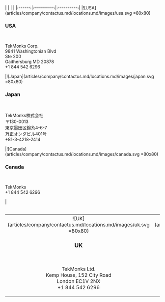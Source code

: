 <div class="contactus" markdown="1">
<br/>
<br/>
|   |   |   |
|:------:|:----------:|:----------:|
|![USA](articles/company/contactus.md/locations.md/images/usa.svg =80x80)<br/><h3>USA</h3><br/><p>TekMonks Corp.<br/>9841 Washingtonian Blvd<br/>Ste 200<br/>Gaithersburg MD 20878<br/>+1 844 542 6296</p>|![Japan](articles/company/contactus.md/locations.md/images/japan.svg =80x80)<br/><h3>Japan</h3><br/><p>TekMonks株式会社<br/>〒130-0013<br/>東京墨田区錦糸4-6-7<br/>万正オンダビル401号<br/>+81-3-4218-2414</p>|![Canada](articles/company/contactus.md/locations.md/images/canada.svg =80x80)<br/><h3>Canada</h3><br/><p>TekMonks<br/>+1 844 542 6296</p>|

<br/>
<br/>

|   |   |   |
|:------:|:----------:|:----------:|
|![UK](articles/company/contactus.md/locations.md/images/uk.svg =80x80)<br/><h3>UK</h3><br/><p>TekMonks Ltd.<br/>Kemp House, 152 City Road<br/>London EC1V 2NX<br/>+1 844 542 6296</p>|![Singapore](articles/company/contactus.md/locations.md/images/singapore.svg =80x80)<br/><h3>Singapore</h3><br/><p>TekMonks Pte. Ltd.<br/>#05-01, 7 Straits View, Marina One East Tower<br/>Singapore 018936<br/>+1 844 542 6296</p>|![India](articles/company/contactus.md/locations.md/images/india.svg =80x80)<br/><h3>India - Business Partner</h3><br/><p>Deep LogicTech (I) Pvt. Ltd.<br/>359 Aggarwal Metro Heights<br/>New Delhi 110034<br/>+1 844 542 6296</p>|
</div>